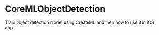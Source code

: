 # CoreMLObjectDetection
Train object detection model using CreateML and then how to use it in iOS app.

